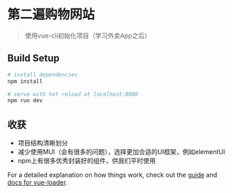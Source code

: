 # 第二遍购物网站

> 使用vue-cli初始化项目（学习外卖App之后）

## Build Setup

``` bash
# install dependencies
npm install

# serve with hot reload at localhost:8080
npm run dev
```
## 收获
- 项目结构清晰划分
- 减少使用MUI（会有很多的问题），选择更加合适的UI框架，例如elementUI
- npm上有很多优秀封装好的组件，供我们平时使用

For a detailed explanation on how things work, check out the [guide](http://vuejs-templates.github.io/webpack/) and [docs for vue-loader](http://vuejs.github.io/vue-loader).
